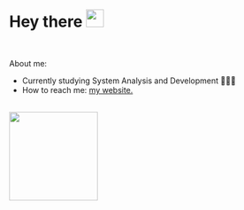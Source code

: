 
# Hey there <img height="32px" src="https://github.com/LrAmaral/LrAmaral/assets/87763007/12560dc8-f10a-4893-9d81-470218285da9">
<br>
<p>About me:</p>
<ul>
    <li>Currently studying System Analysis and Development 👨🏽‍🎓</li>
    <li>How to reach me: <a href="https://lramaral.vercel.app/"> my website.</li>
</ul>
<br>
 <div>
      <a href="https://github.com/LrAmaral">
      <img height="160em" src="https://github-readme-stats.vercel.app/api/top-langs/?username=LrAmaral&layout=compact&text_color=ffffff&bg_color=080505&hide_border=true"/>
 </div>

  
<!--   <div align="center" style:"display: inline_block">
   <img align:"right" height ="130px" src="https://cdn.discordapp.com/attachments/1031342785682493596/1034118325078347787/picasion.com_119caf0ebb302d1702aaca4955fc3c68.gif"/>
     </div> -->
   
    
  

  
